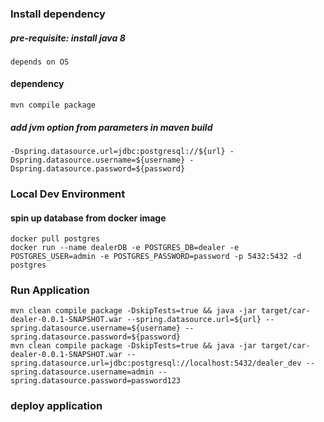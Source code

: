 ### Install dependency
##### pre-requisite: install java 8
    depends on OS
#### dependency
	mvn compile package

##### add jvm option from parameters in maven build
    -Dspring.datasource.url=jdbc:postgresql://${url} -Dspring.datasource.username=${username} -Dspring.datasource.password=${password}

### Local Dev Environment
#### spin up database from docker image
	docker pull postgres
	docker run --name dealerDB -e POSTGRES_DB=dealer -e POSTGRES_USER=admin -e POSTGRES_PASSWORD=password -p 5432:5432 -d postgres

### Run Application
    mvn clean compile package -DskipTests=true && java -jar target/car-dealer-0.0.1-SNAPSHOT.war --spring.datasource.url=${url} --spring.datasource.username=${username} --spring.datasource.password=${password}
    mvn clean compile package -DskipTests=true && java -jar target/car-dealer-0.0.1-SNAPSHOT.war --spring.datasource.url=jdbc:postgresql://localhost:5432/dealer_dev --spring.datasource.username=admin --spring.datasource.password=password123

### deploy application